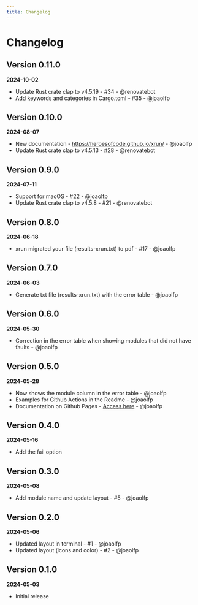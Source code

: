```yaml
---
title: Changelog
---
```


# Changelog

## Version 0.11.0
**2024-10-02**

- Update Rust crate clap to v4.5.19 - #34 - @renovatebot
- Add keywords and categories in Cargo.toml - #35 - @joaolfp

## Version 0.10.0
**2024-08-07**

- New documentation - https://heroesofcode.github.io/xrun/ - @joaolfp
- Update Rust crate clap to v4.5.13 - #28 - @renovatebot

## Version 0.9.0
**2024-07-11**

- Support for macOS - #22 - @joaolfp
- Update Rust crate clap to v4.5.8 - #21 - @renovatebot

## Version 0.8.0
**2024-06-18**

- xrun migrated your file (results-xrun.txt) to pdf - #17 - @joaolfp

## Version 0.7.0
**2024-06-03**

- Generate txt file (results-xrun.txt) with the error table - @joaolfp

## Version 0.6.0
**2024-05-30**

- Correction in the error table when showing modules that did not have faults - @joaolfp

## Version 0.5.0
**2024-05-28**

- Now shows the module column in the error table - @joaolfp
- Examples for Github Actions in the Readme - @joaolfp
- Documentation on Github Pages - [Access here](https://heroesofcode.github.io/xrun/) - @joaolfp

## Version 0.4.0
**2024-05-16**

- Add the fail option

## Version 0.3.0
**2024-05-08**

- Add module name and update layout - #5 - @joaolfp

## Version 0.2.0
**2024-05-06**

- Updated layout in terminal - #1 - @joaolfp
- Updated layout (icons and color) - #2 - @joaolfp

## Version 0.1.0
**2024-05-03**

- Initial release
